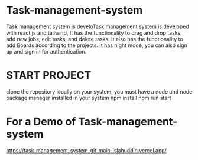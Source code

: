 # Task-management-system
Task management system is develoTask management system is developed with react js and tailwind, It has the functionality to drag and drop tasks, add new jobs, edit tasks, and delete tasks. 
It also has the functionality to add Boards according to the projects. It has night mode, you can also sign up and sign in for authentication.

# START PROJECT
clone the repository locally on your system,  you must have a node and node package manager installed in your system
npm install
npm run start


# For a Demo of Task-management-system 
https://task-management-system-git-main-islahuddin.vercel.app/
